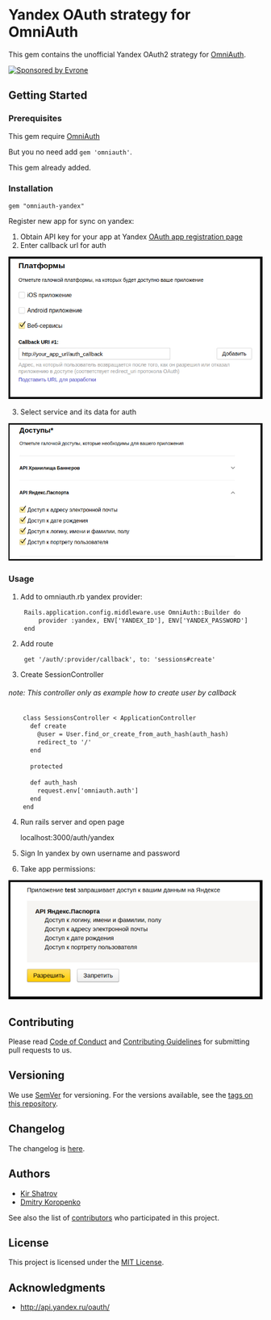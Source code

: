 # Yandex OAuth strategy for OmniAuth

This gem contains the unofficial Yandex OAuth2 strategy for [OmniAuth](http://github.com/intridea/omniauth).

<a href="https://evrone.com/?utm_source=github.com">
  <img src="https://evrone.com/logo/evrone-sponsored-logo.png"
       alt="Sponsored by Evrone" width="231">
</a>

## Getting Started
### Prerequisites

This gem require [OmniAuth](http://github.com/intridea/omniauth)

But you no need add `gem 'omniauth'`.

This gem already added. 

### Installation

    gem "omniauth-yandex"
    
Register new app for sync on yandex:

1. Obtain API key for your app at Yandex [OAuth app registration page](https://oauth.yandex.ru/client/new)
2. Enter callback url for auth

![](readme_content/image/callback_url.png)

3. Select service and its data for auth

![](readme_content/image/checkers.png)

### Usage

1. Add to omniauth.rb yandex provider:
    
        Rails.application.config.middleware.use OmniAuth::Builder do
            provider :yandex, ENV['YANDEX_ID'], ENV['YANDEX_PASSWORD']
        end
        
2. Add route 

        get '/auth/:provider/callback', to: 'sessions#create'
        
3. Create SessionController
###### note: This controller only as example how to create user by callback 

        class SessionsController < ApplicationController
          def create
            @user = User.find_or_create_from_auth_hash(auth_hash)
            redirect_to '/'
          end
        
          protected
        
          def auth_hash
            request.env['omniauth.auth']
          end
        end

4. Run rails server and open page

    localhost:3000/auth/yandex
    
5. Sign In yandex by own username and password
6. Take app permissions:

![](readme_content/image/permissions.png)

## Contributing

Please read [Code of Conduct](CODE-OF-CONDUCT.md) and [Contributing Guidelines](CONTRIBUTING.md) for submitting pull requests to us.

## Versioning

We use [SemVer](http://semver.org/) for versioning. For the versions available, 
see the [tags on this repository](https://github.com/evrone/omniauth-yandex/tags). 

## Changelog

The changelog is [here](CHANGELOG.md).

## Authors

* [Kir Shatrov](https://github.com/kirs) 
* [Dmitry Koropenko](https://github.com/smalew) 

See also the list of [contributors](https://github.com/evrone/omniauth-yandex/contributors) who participated in this project.

## License

This project is licensed under the [MIT License](LICENSE).

## Acknowledgments

* http://api.yandex.ru/oauth/
